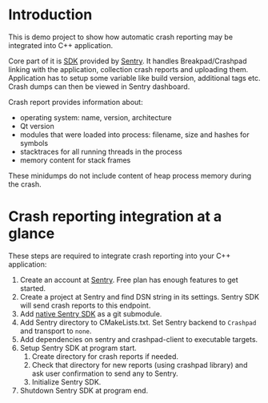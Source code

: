 # Introduction

This is demo project to show how automatic crash reporting may be integrated into C++ application.

Core part of it is [SDK](https://github.com/getsentry/sentry-native) provided by [Sentry](https://sentry.io).
It handles Breakpad/Crashpad linking with the application, collection crash reports and uploading them.
Application has to setup some variable like build version, additional tags etc.
Crash dumps can then be viewed in Sentry dashboard.

Crash report provides information about:

 - operating system: name, version, architecture
 - Qt version
 - modules that were loaded into process: filename, size and hashes for symbols 
 - stacktraces for all running threads in the process
 - memory content for stack frames

These minidumps do not include content of heap process memory during the crash. 

# Crash reporting integration at a glance

These steps are required to integrate crash reporting into your C++ application:
 1. Create an account at [Sentry](https://sentry.io). Free plan has enough features
 to get started.
 2. Create a project at Sentry and find DSN string in its settings. Sentry SDK
 will send crash reports to this endpoint.
 3. Add [native Sentry SDK](https://github.com/getsentry/sentry-native) as a git submodule.
 4. Add Sentry directory to CMakeLists.txt. Set Sentry backend to `Crashpad` and transport to `none`.
 5. Add dependencies on sentry and crashpad-client to executable targets.
 6. Setup Sentry SDK at program start.
    1. Create directory for crash reports if needed.
    2. Check that directory for new reports (using crashpad library) and ask user
    confirmation to send any to Sentry.
    3. Initialize Sentry SDK.
 7. Shutdown Sentry SDK at program end.



